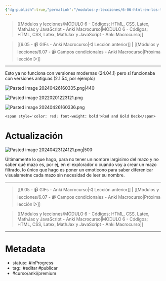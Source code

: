 ```yaml
---
{"dg-publish":true,"permalink":"/modulos-y-lecciones/6-06-html-en-los-titulos-de-los-mazos-anki-macrocurso/","noteIcon":"","updated":"2024-05-22T13:35:12.360+02:00"}
---
```



> [[Módulos y lecciones/MÓDULO 6 - Códigos; HTML, CSS, Latex, MathJax y JavaScript - Anki Macrocurso\|MÓDULO 6 - Códigos; HTML, CSS, Latex, MathJax y JavaScript - Anki Macrocurso]]

> [[6.05 - 📹 GIFs - Anki Macrocurso\|◁ Lección anterior]] | [[Módulos y lecciones/6.07 - 📹 Campos condicionales - Anki Macrocurso\|Próxima lección ▷]]

---

Esto ya no funciona con versiones modernas (24.04.1) pero sí funcionaba con versiones antiguas (2.1.54, por ejemplo)

![Pasted image 20240426160305.png|440](/img/user/ANEXOS/Pasted%20image%2020240426160305.png)

![Pasted image 20220201223121.png](/img/user/ANEXOS/Pasted%20image%2020220201223121.png)

![Pasted image 20240426160336.png](/img/user/ANEXOS/Pasted%20image%2020240426160336.png)

``````
<span style='color: red; font-weight: bold'>Red and Bold Deck</span>
``````

# Actualización
![Pasted image 20240423124121.png|500](/img/user/ANEXOS/Pasted%20image%2020240423124121.png)

Últimamente lo que hago, para no tener un nombre largísimo del mazo y no saber qué mazo es, por ej, en el explorador o cuando voy a crear un mazo filtrado, lo único que hago es poner un emoticono para saber diferenicar visualametne cada mazo sin necesidad de leer su nombre.


---

> [[6.05 - 📹 GIFs - Anki Macrocurso\|◁ Lección anterior]] | [[Módulos y lecciones/6.07 - 📹 Campos condicionales - Anki Macrocurso\|Próxima lección ▷]]

> [[Módulos y lecciones/MÓDULO 6 - Códigos; HTML, CSS, Latex, MathJax y JavaScript - Anki Macrocurso\|MÓDULO 6 - Códigos; HTML, CSS, Latex, MathJax y JavaScript - Anki Macrocurso]]

---

# Metadata
- status:: #InProgress  
- tag:: #editar #publicar 
- #curso/anki/premium  